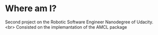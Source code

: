 # Where am I?

Second project on the Robotic Software Engineer Nanodegree of Udacity. <br\>
Consisted on the implemantation of the AMCL package
